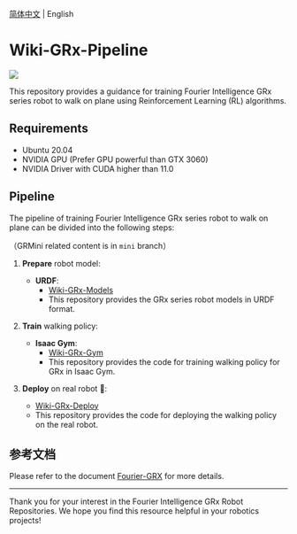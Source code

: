 [简体中文](README.md) | English

# Wiki-GRx-Pipeline

![](pictures/7.png)

This repository provides a guidance for training Fourier Intelligence GRx series robot to walk on plane using Reinforcement Learning (RL) algorithms.

## Requirements

- Ubuntu 20.04
- NVIDIA GPU (Prefer GPU powerful than GTX 3060)
- NVIDIA Driver with CUDA higher than 11.0

## Pipeline

The pipeline of training Fourier Intelligence GRx series robot to walk on plane can be divided into the following steps:

（GRMini related content is in `mini` branch）

1. **Prepare** robot model:
    - **URDF**:
        - [Wiki-GRx-Models](https://github.com/FFTAI/Wiki-GRx-Models/tree/mini)
        - This repository provides the GRx series robot models in URDF format.

2. **Train** walking policy:
    - **Isaac Gym**:
        - [Wiki-GRx-Gym](https://github.com/FFTAI/Wiki-GRx-Models/tree/mini)
        - This repository provides the code for training walking policy for GRx in Isaac Gym.

3. **Deploy** on real robot 🤖:
    - [Wiki-GRx-Deploy](https://github.com/FFTAI/Wiki-GRx-Deploy/tree/mini)
    - This repository provides the code for deploying the walking policy on the real robot.

## 参考文档

Please refer to the document [Fourier-GRX](https://fourier-grx.github.io) for more details.

---

Thank you for your interest in the Fourier Intelligence GRx Robot Repositories.
We hope you find this resource helpful in your robotics projects!